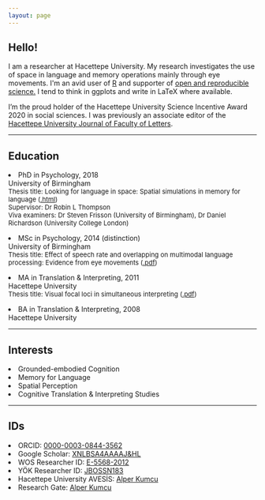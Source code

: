 ```yaml
---
layout: page
---
```

<p><h2>Hello!</h2>

<p>I am a researcher at Hacettepe University. My research investigates the use of space in language and memory operations mainly through eye movements. I'm an avid user of <a href="https://www.r-project.org" target="_blank">R</a> and supporter of <a href="https://osf.io/5egx4" target="_blank">open and reproducible science.</a> I tend to think in ggplots and write in LaTeX where available.
<br/>
<p>I’m the proud holder of the Hacettepe University Science Incentive Award 2020 in social sciences. I was previously an associate editor of the <a href="http://www.edebiyat.hacettepe.edu.tr/eng-dergiler.php" target="_blank">Hacettepe University Journal of Faculty of Letters</a>. 
<br/>
  
<hr>
<p><h2>Education</h2>
<p><li>PhD in Psychology, 2018</li>
University of Birmingham<br>
<font size="2.5">Thesis title: Looking for language in space: Spatial simulations in memory for language (<a href="https://etheses.bham.ac.uk/id/eprint/8842/" target="_blank">.html</a>)<br>
Supervisor: Dr Robin L Thompson<br>
Viva examiners: Dr Steven Frisson (University of Birmingham), Dr Daniel Richardson (University College London)</font><br>
<p><li>MSc in Psychology, 2014 (distinction)</li>
University of Birmingham<br>
<font size="2.5">Thesis title: Effect of speech rate and overlapping on multimodal language processing: Evidence from eye movements (<a href="pdfs/Effect of Speech Rate and Overlapping on Multimodal Language Processing.pdf" target="_blank">.pdf</a>)</font><br>
<p><li>MA in Translation & Interpreting, 2011</li>
Hacettepe University<br>
<font size="2.5">Thesis title: Visual focal loci in simultaneous interpreting (<a href="pdfs/Visual Focal Loci in Simultaneous Interpreting.pdf" target="_blank">.pdf</a>)</font><br>
<p><li>BA in Translation & Interpreting, 2008</li>
Hacettepe University</p>
<hr>
<p><h2>Interests</h2>
<li>Grounded-embodied Cognition</li>
<li>Memory for Language</li>
<li>Spatial Perception</li>
<li>Cognitive Translation & Interpreting Studies</li></p>
<hr>
<p><h2>IDs</h2>
<li>ORCID: <a href="https://orcid.org/0000-0003-0844-3562" target="_blank">0000-0003-0844-3562</a></li>
<li>Google Scholar: <a href="https://scholar.google.com/citations?hl=tr&user=xNlBSa4AAAAJ" target="_blank">XNLBSA4AAAAJ&HL</a></li>
<li>WOS Researcher ID: <a href="https://publons.com/researcher/1692089/alper-kumcu/" target="_blank">E-5568-2012</a></li>
<li>YÖK Researcher ID: <a href="https://akademik.yok.gov.tr/AkademikArama/AkademisyenGorevOgrenimBilgileri?islem=direct&authorId=86966C50F3A66534" target="_blank">JBOSSN183</a></li>
<li>Hacettepe University AVESİS: <a href="https://avesis.hacettepe.edu.tr/alperkumcu" target="_blank">Alper Kumcu</a></li>
<li>Research Gate: <a href="https://www.researchgate.net/profile/Alper_Kumcu" target="_blank">Alper Kumcu</a></li></p>
